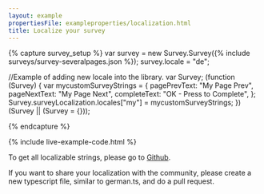 ```yaml
---
layout: example
propertiesFile: exampleproperties/localization.html
title: Localize your survey
---
```

{% capture survey_setup %}
var survey = new Survey.Survey({% include surveys/survey-severalpages.json %});
survey.locale = "de";

//Example of adding new locale into the library.
var Survey;
(function (Survey) {
    var mycustomSurveyStrings = {
        pagePrevText: "My Page Prev",
        pageNextText: "My Page Next",
        completeText: "OK - Press to Complete",
    };
    Survey.surveyLocalization.locales["my"] = mycustomSurveyStrings;
})(Survey || (Survey = {}));

{% endcapture %}

{% include live-example-code.html %}
<div class="jumbotron">
    <p>To get all localizable strings, please go to <a href="https://github.com/andrewtelnov/surveyjs/tree/master/src/localization" target="_blank">Github</a>.</p>
    <p>
    If you want to share your localization with the community, please create a new typescript file, similar to german.ts, and do a pull request.
    </p>
</div>
